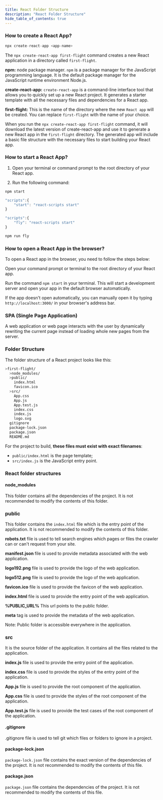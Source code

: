 ```yaml
---
title: React Folder Structure
description: "React Folder Structure"
hide_table_of_contents: true
---
```


### How to create a React App?

```js
npx create-react-app <app-name>
```

The `npx create-react-app first-flight` command creates a new React application in a directory called `first-flight`.

**npm:** node package manager. `npm` is a package manager for the JavaScript programming language. It is the default package manager for the JavaScript runtime environment Node.js.

**create-react-app:** `create-react-app` is a command-line interface tool that allows you to quickly set up a new React project. It generates a starter template with all the necessary files and dependencies for a React app.

**first-flight:** This is the name of the directory where the new `React app` will be created. You can replace `first-flight` with the name of your choice.

When you run the `npx create-react-app first-flight` command, it will download the latest version of create-react-app and use it to generate a new React app in the `first-flight` directory. The generated app will include a basic file structure with the necessary files to start building your React app.


### How to start a React App?

1. Open your terminal or command prompt to the root directory of your React app.

2. Run the following command:
```js
npm start
```

```js
"scripts":{
    "start": "react-scripts start"
}
```
```js
"scripts":{
    "fly": "react-scripts start"
}
```
```js
npm run fly
```


### How to open a React App in the browser?

To open a React app in the browser, you need to follow the steps below:

Open your command prompt or terminal to the root directory of your React app.

Run the command `npm start` in your terminal. This will start a development server and open your app in the default browser automatically.

If the app doesn't open automatically, you can manually open it by typing `http://localhost:3000/` in your browser's address bar.

### SPA (Single Page Application)

A web application or web page interacts with the user by dynamically rewriting the current page instead of loading whole new pages from the server.


### Folder Structure

The folder structure of a React project looks like this:

```bash
>first-flight/
  >node_modules/
  >public/
    index.html
    favicon.ico
  >src/
    App.css
    App.js
    App.test.js
    index.css
    index.js
    logo.svg
  gitignore
  package-lock.json  
  package.json
  README.md
```

For the project to build, **these files must exist with exact filenames**:

* `public/index.html` is the page template;
* `src/index.js` is the JavaScript entry point.


### React folder structures

#### node_modules

This folder contains all the dependencies of the project. It is not recommended to modify the contents of this folder.

### public

This folder contains the `index.html` file which is the entry point of the application. It is not recommended to modify the contents of this folder.

**robots.txt** file is used to tell search engines which pages or files the crawler can or can't request from your site.

**manifest.json** file is used to provide metadata associated with the web application.

**logo192.png** file is used to provide the logo of the web application.

**logo512.png** file is used to provide the logo of the web application.

**favicon.ico** file is used to provide the favicon of the web application.

**index.html** file is used to provide the entry point of the web application.

**%PUBLIC_URL%** This url points to the public folder.

**meta** tag is used to provide the metadata of the web application.

Note: Public folder is accessible everywhere in the application.

### src

It is the source folder of the application. It contains all the files related to the application.

**index.js** file is used to provide the entry point of the application.

**index.css** file is used to provide the styles of the entry point of the application.

**App.js** file is used to provide the root component of the application.

**App.css** file is used to provide the styles of the root component of the application.

**App.test.js** file is used to provide the test cases of the root component of the application.

#### .gitignore

.gitignore file is used to tell git which files or folders to ignore in a project.

#### package-lock.json

`package-lock.json` file contains the exact version of the dependencies of the project. It is not recommended to modify the contents of this file.

#### package.json

`package.json` file contains the dependencies of the project. It is not recommended to modify the contents of this file.
